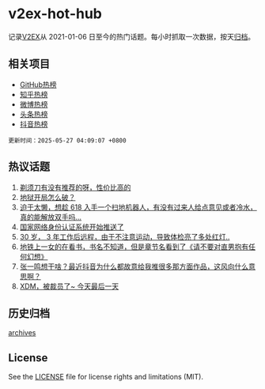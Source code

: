 # v2ex-hot-hub

 记录[V2EX](https://www.v2ex.com/)从 2021-01-06 日至今的热门话题。每小时抓取一次数据，按天[归档](archives)。
 
 ## 相关项目

- [GitHub热榜](https://github.com/it985/github-hot-hub)
- [知乎热榜](https://github.com/it985/zhihu-hot-hub)
- [微博热榜](https://github.com/it985/weibo-hot-hub)
- [头条热榜](https://github.com/it985/toutiao-hot-hub)
- [抖音热榜](https://github.com/it985/douyin-hot-hub)


 `更新时间：2025-05-27 04:09:07 +0800`

## 热议话题

1. [剃须刀有没有推荐的呀，性价比高的](https://www.v2ex.com/t/1134270)
1. [地狱开局怎么破？](https://www.v2ex.com/t/1134271)
1. [迫于太懒，想趁 618 入手一个扫地机器人，有没有过来人给点意见或者冷水，真的能解放双手吗...](https://www.v2ex.com/t/1134289)
1. [国家网络身份认证系统开始推送了](https://www.v2ex.com/t/1134428)
1. [30 岁， 3 年工作后远程，由于不注意运动，导致体检亮了多处红灯..](https://www.v2ex.com/t/1134274)
1. [地铁上一女的在看书，书名不知道，但是章节名看到了《请不要对直男抱有任何幻想》](https://www.v2ex.com/t/1134280)
1. [张一鸣想干啥？最近抖音为什么都故意给我推很多那方面作品，这风向什么意思啊？](https://www.v2ex.com/t/1134242)
1. [XDM，被裁员了~ 今天最后一天](https://www.v2ex.com/t/1134336)

## 历史归档

[archives](archives)

## License

See the [LICENSE](LICENSE) file for license rights and limitations (MIT).
